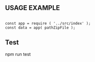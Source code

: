 USAGE EXAMPLE
---
```

const app = require ( '../src/index' );
const data = app( pathZipFile );

```

Test
---

npm run test





